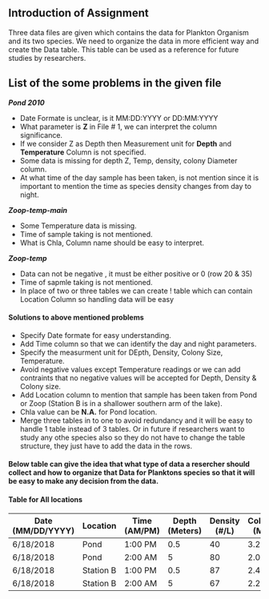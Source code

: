 ## Introduction of Assignment
Three data files are given which contains the data for Plankton Organism and its two species. We need to organize the data in more efficient way and create the Data table. This table can be used as a reference for future studies by researchers.

## List of the some problems in the given file

_**Pond 2010**_

* Date Formate is unclear, is it MM:DD:YYYY or DD:MM:YYYY
* What parameter is **Z** in File # 1, we can interpret the column significance.
* If we consider Z as Depth then Measurement unit for **Depth** and **Temperature** Column is not specified.
* Some data is missing for depth Z, Temp, density, colony Diameter column.
* At what time of the day sample has been taken, is not mention since it is important to mention the time as species density changes from day to night.



**_Zoop-temp-main_**

* Some Temperature data is missing.
* Time of sample taking is not mentioned.
* What is Chla, Column name should be easy to interpret.


**_Zoop-temp_**

* Data can not be negative , it must be either positive or 0 (row 20 & 35)
* Time of sapmle taking is not mentioned.
* In place of two or three tables we can create ! table which can contain Location Column so handling data will be easy




#### Solutions to above mentioned problems

* Specify Date formate for easy understanding.
* Add Time column so that we can identify the day and night parameters.
* Specify the measurment unit for DEpth, Density, Colony Size, Temperature.
* Avoid negative values except Temperature readings or we can add contraints that no negative values will be accepted for Depth, Density & Colony size.
* Add Location column to mention that sample has been taken from Pond or Zoop (Station B is in a shallower southern arm of the lake).
* Chla value can be **N.A.** for Pond location.
* Merge three tables in to one to avoid redundancy and it will be easy to handle 1 table instead of 3 tables. Or in future if researchers want to study any othe species also so they do not have to change the table structure, they just have to add the data in the rows.


#### Below table can give the idea that what type of data a resercher should collect and how to organize that Data for Planktons species so that it will be easy to make any decision from the data. 

#### Table for **All locations**

| Date (MM/DD/YYYY) |Location| Time (AM/PM) | Depth (Meters) | Density (#/L) | ColonySize (Meters) | Species Name | Chla |Temperature (Fahrehneit) |
|------|--------------|---|-----------------|--------------|---------------------|--------------|--------------------------|---|
|  6/18/2018    | Pond | 1:00 PM  |    0.5      |    40          |    3.22      |    Cuni          |    N.A.  |  15.5  |
|  6/18/2018    | Pond | 2:00 AM  |    5      |    80         |    2.00      |    Cuni          |    N.A.  |  14  |
| 6/18/2018     | Station B  | 1:00 PM  |    0.5   |         87     |    2.44   |     Chippo         |       3.2  | 18.8 |
| 6/18/2018     | Station B  | 2:00 AM  |    5   |        67    |    2.2   |     Chippo         |       2.8  |16  |



